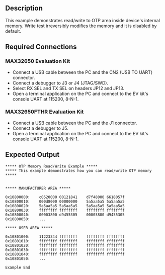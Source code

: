 ## Description

This example demonstrates read/write to OTP area inside device's internal memory. Write test irreversibly modifies the memory and it is disabled by default.

## Required Connections

### MAX32650 Evaluation Kit
-   Connect a USB cable between the PC and the CN2 (USB TO UART) connector.
-   Connect a debugger to J3 or J4 (JTAG/SWD).
-   Select RX SEL and TX SEL on headers JP12 and JP13.
-   Open a terminal application on the PC and connect to the EV kit's console UART at 115200, 8-N-1.

### MAX32650FTHR Evaluation Kit
-   Connect a USB cable between the PC and the J1 connector.
-   Connect a debugger to J5.
-   Open a terminal application on the PC and connect to the EV kit's console UART at 115200, 8-N-1.

## Expected Output

```
***** OTP Memory Read/Write Example *****
***** This example demonstrates how you can read/write OTP memory *****


***** MANUFACTURER AREA *****

0x10800000:    c0520000 00121841    d7f48000 6618057f
0x10800010:    000d8000 00000000    5a5aa5a5 5a5aa5a5
0x10800020:    5a5aa5a5 5a5aa5a5    5a5aa5a5 5a5aa5a5
0x10800030:    ffffffff ffffffff    ffffffff ffffffff
0x10800040:    00003800 d9455305    00003800 d9455305
0x10800050:    ...

***** USER AREA *****

0x10801000:    11223344 ffffffff    ffffffff ffffffff
0x10801010:    ffffffff ffffffff    ffffffff ffffffff
0x10801020:    ffffffff ffffffff    ffffffff ffffffff
0x10801030:    ffffffff ffffffff    ffffffff ffffffff
0x10801040:    ffffffff ffffffff    ffffffff ffffffff
0x10801050:    ...

Example End
```